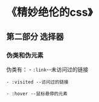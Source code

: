 # 《精妙绝伦的css》

## 第二部分 选择器

### 伪类和伪元素

伪类有：
    - `:link`--未访问过的链接

    - :visited --访问过的链接

    - :hover --鼠标悬停的元素